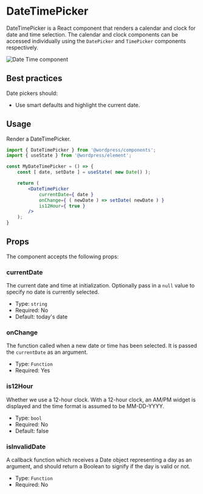 # DateTimePicker

DateTimePicker is a React component that renders a calendar and clock for date and time selection. The calendar and clock components can be accessed individually using the `DatePicker` and `TimePicker` components respectively.

![Date Time component](https://wordpress.org/gutenberg/files/2019/07/date-time-picker.png)

## Best practices

Date pickers should:

-   Use smart defaults and highlight the current date.

## Usage

Render a DateTimePicker.

```jsx
import { DateTimePicker } from '@wordpress/components';
import { useState } from '@wordpress/element';

const MyDateTimePicker = () => {
	const [ date, setDate ] = useState( new Date() );

	return (
		<DateTimePicker
			currentDate={ date }
			onChange={ ( newDate ) => setDate( newDate ) }
			is12Hour={ true }
		/>
	);
}
```

## Props

The component accepts the following props:

### currentDate

The current date and time at initialization. Optionally pass in a `null` value to specify no date is currently selected.

-   Type: `string`
-   Required: No
-   Default: today's date

### onChange

The function called when a new date or time has been selected. It is passed the `currentDate` as an argument.

-   Type: `Function`
-   Required: Yes

### is12Hour

Whether we use a 12-hour clock. With a 12-hour clock, an AM/PM widget is displayed and the time format is assumed to be MM-DD-YYYY.

-   Type: `bool`
-   Required: No
-   Default: false

### isInvalidDate

A callback function which receives a Date object representing a day as an argument, and should return a Boolean to signify if the day is valid or not.

-   Type: `Function`
-   Required: No
